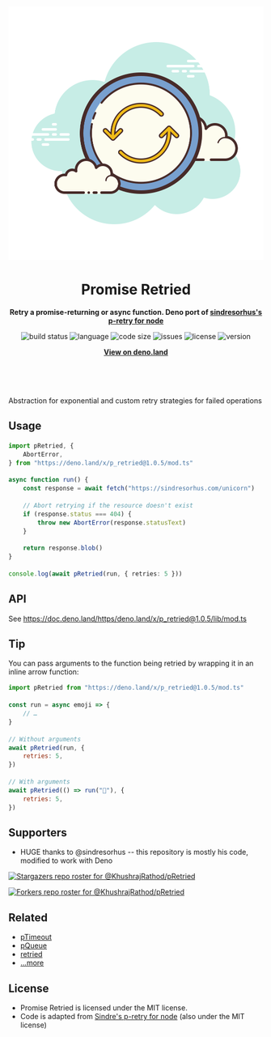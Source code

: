 
<div align="center">
    <img src="assets/logo.svg" width="700" height="500" alt="Retry Icon">
    <h1>Promise Retried</h1>
    <p>
        <b>Retry a promise-returning or async function. Deno port of <a href="https://github.com/sindresorhus/p-retry">sindresorhus's p-retry for node</a></b>
    </p>
    <p>
        <img alt="build status" src="https://img.shields.io/github/workflow/status/KhushrajRathod/pRetried/Deno?label=checks" >
        <img alt="language" src="https://img.shields.io/github/languages/top/KhushrajRathod/pRetried" >
        <img alt="code size" src="https://img.shields.io/github/languages/code-size/KhushrajRathod/pRetried">
        <img alt="issues" src="https://img.shields.io/github/issues/KhushrajRathod/pRetried" >
        <img alt="license" src="https://img.shields.io/github/license/KhushrajRathod/pRetried">
        <img alt="version" src="https://img.shields.io/github/v/release/KhushrajRathod/pRetried">
    </p>
    <p>
        <b><a href="https://deno.land/x/p_retried">View on deno.land</a></b>
    </p>
    <br>
    <br>
    <br>
</div>

Abstraction for exponential and custom retry strategies for failed operations

## Usage

```ts
import pRetried, {
    AbortError,
} from "https://deno.land/x/p_retried@1.0.5/mod.ts"

async function run() {
    const response = await fetch("https://sindresorhus.com/unicorn")

    // Abort retrying if the resource doesn't exist
    if (response.status === 404) {
        throw new AbortError(response.statusText)
    }

    return response.blob()
}

console.log(await pRetried(run, { retries: 5 }))
```

## API

See https://doc.deno.land/https/deno.land/x/p_retried@1.0.5/lib/mod.ts

## Tip

You can pass arguments to the function being retried by wrapping it in an inline arrow function:

```js
import pRetried from "https://deno.land/x/p_retried@1.0.5/mod.ts"

const run = async emoji => {
    // …
}

// Without arguments
await pRetried(run, {
    retries: 5,
})

// With arguments
await pRetried(() => run("🦄"), {
    retries: 5,
})
```

## Supporters

- HUGE thanks to @sindresorhus -- this repository is mostly his code, modified to work with Deno

[![Stargazers repo roster for @KhushrajRathod/pRetried](https://reporoster.com/stars/KhushrajRathod/pRetried)](https://github.com/KhushrajRathod/pRetried/stargazers)

[![Forkers repo roster for @KhushrajRathod/pRetried](https://reporoster.com/forks/KhushrajRathod/pRetried)](https://github.com/KhushrajRathod/pRetried/network/members)

## Related

- [pTimeout](https://github.com/KhushrajRathod/pTimeout)
- [pQueue](https://github.com/KhushrajRathod/pQueue)
- [retried](https://github.com/KhushrajRathod/retried)
- [...more](https://github.com/KhushrajRathod/denoModules)

## License

- Promise Retried is licensed under the MIT license.
- Code is adapted from [Sindre's p-retry for node](https://github.com/sindresorhus/p-retry) (also under the MIT license)

